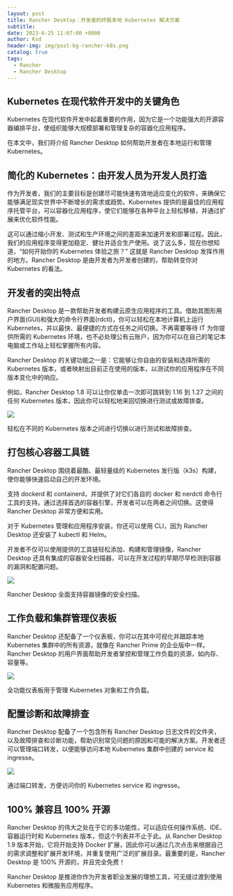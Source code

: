 ```yaml
---
layout: post
title: Rancher Desktop：开发者的终极本地 Kubernetes 解决方案
subtitle:
date: 2023-6-25 11:07:00 +0800
author: Ksd
header-img: img/post-bg-rancher-k8s.png
catalog: true
tags:
  - Rancher
  - Rancher Desktop
---
```


## Kubernetes 在现代软件开发中的关键角色

Kubernetes 在现代软件开发中起着重要的作用，因为它是一个功能强大的开源容器编排平台，使组织能够大规模部署和管理复杂的容器化应用程序。

在本文中，我们将介绍 Rancher Desktop 如何帮助开发者在本地运行和管理 Kubernetes。

## 简化的 Kubernetes：由开发人员为开发人员打造

作为开发者，我们的主要目标是创建尽可能快速有效地适应变化的软件，来确保它能够满足现实世界中不断增长的需求或趋势。Kubernetes 提供的是最佳的应用程序托管平台，可以容器化应用程序，使它们能够在各种平台上轻松移植，并通过扩展来优化软件性能。

这可以通过缩小开发、测试和生产环境之间的差距来加速开发和部署过程。因此，我们的应用程序变得更加稳定、健壮并适合生产使用。说了这么多，现在你想知道，“如何开始你的 Kubernetes 体验之旅？” 这就是 Rancher Desktop 发挥作用的地方。Rancher Desktop 是由开发者为开发者创建的，帮助转变你对 Kubernetes 的看法。

## 开发者的突出特点

Rancher Desktop 是一款帮助开发者构建云原生应用程序的工具。借助其图形用户界面(GUI)和强大的命令行界面(rdctl)，你可以轻松在本地计算机上运行 Kubernetes，并以最快、最便捷的方式在任务之间切换。不再需要等待 IT 为你提供所需的 Kubernetes 环境，也不必处理公有云账户，因为你可以在自己的笔记本电脑或工作站上轻松掌握所有内容。

Rancher Desktop 的关键功能之一是：它能够让你自由的安装和选择所需的 Kubernetes 版本，或者映射出目前正在使用的版本，以测试你的应用程序在不同版本变化中的响应。

例如，Rancher Desktop 1.8 可以让你仅单击一次即可跳转到 1.16 到 1.27 之间的任何 Kubernetes 版本，因此你可以轻松地来回切换进行测试或故障排查。

![](https://www.suse.com/c/wp-content/uploads/2023/05/rancher-desktop-kubernetes-versions-configuration-1.png)

轻松在不同的 Kubernetes 版本之间进行切换以进行测试和故障排查。

## 打包核心容器工具链

Rancher Desktop 围绕着最酷、最轻量级的 Kubernetes 发行版（k3s）构建，使你能够快速启动自己的开发环境。

支持 dockerd 和 containerd，并提供了对它们各自的 docker 和 nerdctl 命令行工具的支持。通过选择首选的容器引擎，开发者可以在两者之间切换。这使得 Rancher Desktop 非常方便和实用。

对于 Kubernetes 管理和应用程序安装，你还可以使用 CLI，因为 Rancher Desktop 还安装了 kubectl 和 Helm。

开发者不仅可以使用提供的工具链轻松添加、构建和管理镜像，Rancher Desktop 还具有集成的容器安全扫描器，可以在开发过程的早期尽早检测到容器的漏洞和配置问题。

![](https://www.suse.com/c/wp-content/uploads/2023/05/rancher-desktop-image-security-scanning-1.png)

Rancher Desktop 全面支持容器镜像的安全扫描。

## 工作负载和集群管理仪表板

Rancher Desktop 还配备了一个仪表板，你可以在其中可视化并跟踪本地 Kubernetes 集群中的所有资源，就像在 Rancher Prime 的企业版中一样。Rancher Desktop 的用户界面帮助开发者掌控和管理工作负载的资源，如内存、容量等。

![](https://www.suse.com/c/wp-content/uploads/2023/05/rancher-desktop-dashboard-1.png)

全功能仪表板用于管理 Kubernetes 对象和工作负载。

## 配置诊断和故障排查

Rancher Desktop 配备了一个包含所有 Rancher Desktop 日志文件的文件夹，以及故障排查和诊断功能，帮助识别常见问题的原因和可能的解决方案。开发者还可以管理端口转发，以便能够访问本地 Kubernetes 集群中创建的 service 和 ingresse。

![](https://www.suse.com/c/wp-content/uploads/2023/05/port-forwarding-rancher-desktop.png)

通过端口转发，方便访问你的 Kubernetes service 和 ingresse。

## 100% 兼容且 100% 开源

Rancher Desktop 的伟大之处在于它的多功能性，可以适应任何操作系统、IDE、容器运行时和 Kubernetes 版本，但这个列表并不止于此。从 Rancher Desktop 1.9 版本开始，它将开始支持 Docker 扩展，因此你可以通过几次点击来根据自己的需求调整和扩展开发环境，并重复使用广泛的扩展目录。最重要的是，Rancher Desktop 是 100% 开源的，并且完全免费！

Rancher Desktop 是推进你作为开发者职业发展的理想工具，可无缝过渡到使用 Kubernetes 和微服务应用程序。
